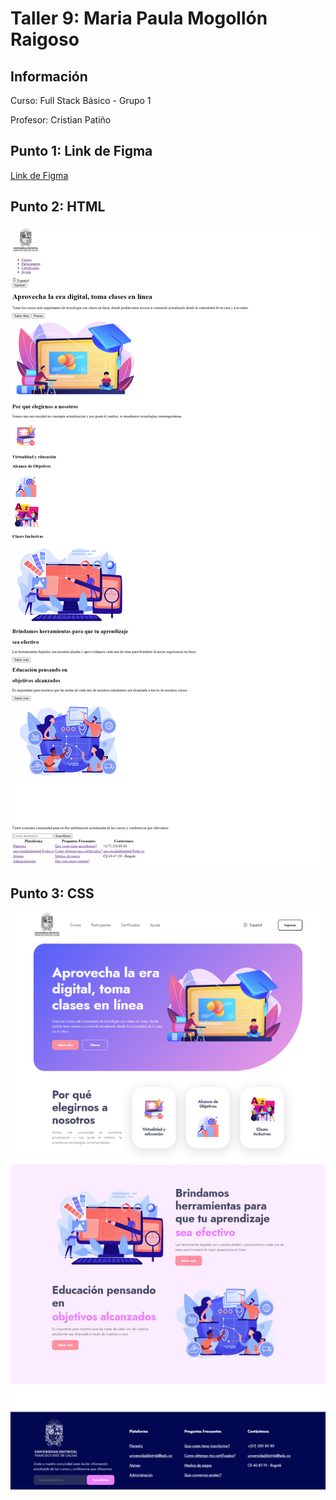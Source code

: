 <h1> Taller 9: Maria Paula Mogollón Raigoso </h1>

<h2> Información </h2>
<p>Curso: Full Stack Básico - Grupo 1 </p>
<p>Profesor: Cristian Patiño </p>

<h2>Punto 1: Link de Figma </h2>
<a href="https://www.figma.com/file/vDEY0FFPSQP4K99OevSmjx/Maria-Paula-Mogollon---Figma-Exercise?type=design&node-id=6%3A249&mode=design&t=6EQqqCrIABhAkiH6-1">Link de Figma </a>

<h2>Punto 2: HTML </h2>
<img src="./public/images/HTML.png" alt="html">

<h2> Punto 3: CSS </h2>
<img src="./punto-1-3/public/images/Taller1-3-index.png" alt="CSS">
